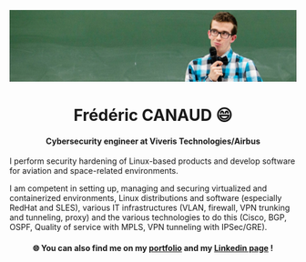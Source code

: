 ![Moi](img/banniere.png)
<h1 align="center"> Frédéric CANAUD 😄 </h1>

<h4 align="center"> Cybersecurity engineer at Viveris Technologies/Airbus </h4>

I perform security hardening of Linux-based products and develop software for aviation and space-related environments.

I am competent in setting up, managing and securing virtualized and containerized environments, Linux distributions and software (especially RedHat and SLES), various IT infrastructures (VLAN, firewall, VPN trunking and tunneling, proxy) and the various technologies to do this (Cisco, BGP, OSPF, Quality of service with MPLS, VPN tunneling with IPSec/GRE).

<h4 align="center"> 🌐 You can also find me on my <a href="https://fredericcanaud.github.io">portfolio</a> and my <a href="https://www.linkedin.com/in/frederic-canaud/">Linkedin page</a> ! </h4>
